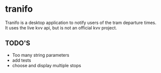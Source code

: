 # tranifo


Tranifo is a desktop application to notify users of the tram departure times.
It uses the live kvv api, but is not an official kvv project.

TODO'S
--------

* Too many string parameters
* add tests
* choose and display multiple stops